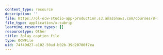 ```yaml
---
content_type: resource
description: ''
file: https://ol-ocw-studio-app-production.s3.amazonaws.com/courses/8-701-introduction-to-nuclear-and-particle-physics-fall-2020/74f49d27a10250adb02b39d20700f7ea_jtSfWlQbmNY.vtt
file_type: application/x-subrip
learning_resource_types: []
resourcetype: Other
title: 3play caption file
type: OCWFile
uid: 74f49d27-a102-50ad-b02b-39d20700f7ea
---
```

